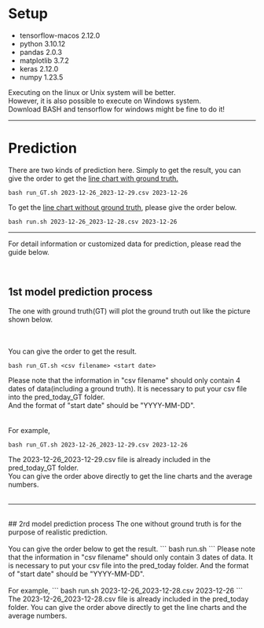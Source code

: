 # Setup
* tensorflow-macos 2.12.0
* python 3.10.12 
* pandas 2.0.3
* matplotlib 3.7.2
* keras 2.12.0
* numpy 1.23.5

Executing on the linux or Unix system will be better.  
However, it is also possible to execute on Windows system.   
Download BASH and tensorflow for windows might be fine to do it!  

****

# Prediction
There are two kinds of prediction here.
Simply to get the result, you can give the order to get the <ins>line chart with ground truth.</ins>
```
bash run_GT.sh 2023-12-26_2023-12-29.csv 2023-12-26
```

To get the <ins>line chart without ground truth</ins>, please give the order below.  
```
bash run.sh 2023-12-26_2023-12-28.csv 2023-12-26
```

****

For detail information or customized data for prediction, please read the guide below. 

<br>

## 1st model prediction process
The one with ground truth(GT) will plot the ground truth out like the picture shown below.  
<br><br>

You can give the order to get the result.  
```
bash run_GT.sh <csv filename> <start date>
```
Please note that the information in "csv filename" should only contain 4 dates of data(including a ground truth). It is necessary to put your csv file into the pred_today_GT folder.  
And the format of "start date" should be "YYYY-MM-DD".  
<br><br>
For example,  
```
bash run_GT.sh 2023-12-26_2023-12-29.csv 2023-12-26
```
The 2023-12-26_2023-12-29.csv file is already included in the pred_today_GT folder.   
You can give the order above directly to get the line charts and the average numbers.  
<br>
****
<br>
## 2rd model prediction process
The one without ground truth is for the purpose of realistic prediction. 
<br><br>
You can give the order below to get the result.  
```
bash run.sh <csv filename> <start date>
```
Please note that the information in "csv filename" should only contain 3 dates of data. It is necessary to put your csv file into the pred_today folder.  
And the format of "start date" should be "YYYY-MM-DD".  
<br><br>
For example,  
```
bash run.sh 2023-12-26_2023-12-28.csv 2023-12-26
```
The 2023-12-26_2023-12-28.csv file is already included in the pred_today folder.   
You can give the order above directly to get the line charts and the average numbers.  
